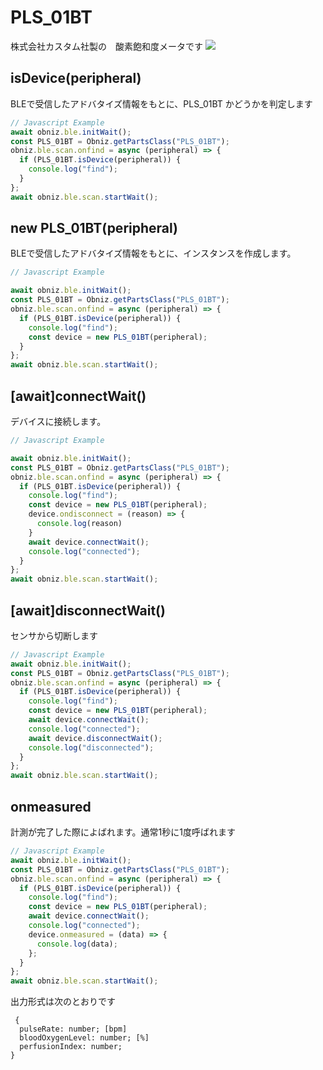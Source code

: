 
# PLS_01BT
株式会社カスタム社製の　酸素飽和度メータです
![](./image.jpg)

## isDevice(peripheral)

BLEで受信したアドバタイズ情報をもとに、PLS_01BT かどうかを判定します

```javascript
// Javascript Example
await obniz.ble.initWait();
const PLS_01BT = Obniz.getPartsClass("PLS_01BT");
obniz.ble.scan.onfind = async (peripheral) => {
  if (PLS_01BT.isDevice(peripheral)) {
    console.log("find");
  }
};
await obniz.ble.scan.startWait();

```

## new PLS_01BT(peripheral)

BLEで受信したアドバタイズ情報をもとに、インスタンスを作成します。

```javascript
// Javascript Example

await obniz.ble.initWait();
const PLS_01BT = Obniz.getPartsClass("PLS_01BT");
obniz.ble.scan.onfind = async (peripheral) => {
  if (PLS_01BT.isDevice(peripheral)) {
    console.log("find");
    const device = new PLS_01BT(peripheral);
  }
};
await obniz.ble.scan.startWait();

```


## [await]connectWait()
デバイスに接続します。


```javascript
// Javascript Example

await obniz.ble.initWait();
const PLS_01BT = Obniz.getPartsClass("PLS_01BT");
obniz.ble.scan.onfind = async (peripheral) => {
  if (PLS_01BT.isDevice(peripheral)) {
    console.log("find");
    const device = new PLS_01BT(peripheral);
    device.ondisconnect = (reason) => {
      console.log(reason)
    }
    await device.connectWait();
    console.log("connected");
  }
};
await obniz.ble.scan.startWait();

```


## [await]disconnectWait()
センサから切断します

```javascript
// Javascript Example
await obniz.ble.initWait();
const PLS_01BT = Obniz.getPartsClass("PLS_01BT");
obniz.ble.scan.onfind = async (peripheral) => {
  if (PLS_01BT.isDevice(peripheral)) {
    console.log("find");
    const device = new PLS_01BT(peripheral);
    await device.connectWait();
    console.log("connected");
    await device.disconnectWait();
    console.log("disconnected");
  }
};
await obniz.ble.scan.startWait();

```


## onmeasured
計測が完了した際によばれます。通常1秒に1度呼ばれます

```javascript
// Javascript Example
await obniz.ble.initWait();
const PLS_01BT = Obniz.getPartsClass("PLS_01BT");
obniz.ble.scan.onfind = async (peripheral) => {
  if (PLS_01BT.isDevice(peripheral)) {
    console.log("find");
    const device = new PLS_01BT(peripheral);
    await device.connectWait();
    console.log("connected");
    device.onmeasured = (data) => {
      console.log(data);
    };
  }
};
await obniz.ble.scan.startWait();

```

出力形式は次のとおりです

```
 {
  pulseRate: number; [bpm]
  bloodOxygenLevel: number; [%]
  perfusionIndex: number; 
}
```
